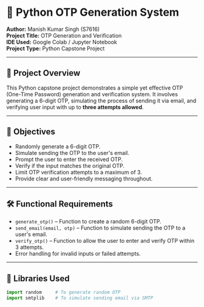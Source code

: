# 🔐 Python OTP Generation System

**Author:** Manish Kumar Singh (S7616)  
**Project Title:** OTP Generation and Verification  
**IDE Used:** Google Colab / Jupyter Notebook  
**Project Type:** Python Capstone Project  

---

## 📌 Project Overview

This Python capstone project demonstrates a simple yet effective OTP (One-Time Password) generation and verification system. It involves generating a 6-digit OTP, simulating the process of sending it via email, and verifying user input with up to **three attempts allowed**.

---

## 🎯 Objectives

- Randomly generate a 6-digit OTP.
- Simulate sending the OTP to the user's email.
- Prompt the user to enter the received OTP.
- Verify if the input matches the original OTP.
- Limit OTP verification attempts to a maximum of 3.
- Provide clear and user-friendly messaging throughout.

---

## 🛠️ Functional Requirements

- `generate_otp()` – Function to create a random 6-digit OTP.
- `send_email(email, otp)` – Function to simulate sending the OTP to a user's email.
- `verify_otp()` – Function to allow the user to enter and verify OTP within 3 attempts.
- Error handling for invalid inputs or failed attempts.

---

## 🧰 Libraries Used

```python
import random     # To generate random OTP
import smtplib    # To simulate sending email via SMTP

